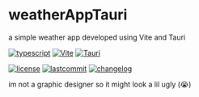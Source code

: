 # weatherAppTauri

a simple weather app developed using Vite and Tauri

[![typescript](https://img.shields.io/badge/TypeScript-007ACC?style=for-the-badge&logo=typescript&logoColor=white)](https://github.com/microsoft/TypeScript)
[![Vite](https://img.shields.io/badge/Vite-646CFF?style=for-the-badge&logo=vite&logoColor=white)](https://vitejs.dev/)
[![Tauri](https://img.shields.io/badge/Tauri-24C8D8?style=for-the-badge&logo=tauri&logoColor=white)](https://tauri.app/)
</br>

[![license](https://img.shields.io/github/license/sbrstrkkdwmdr/interactivemap?label=license)](https://github.com/sbrstrkkdwmdr/weatherAppTauri/blob/main/LICENSE)
[![lastcommit](https://img.shields.io/github/last-commit/sbrstrkkdwmdr/interactivemap)](https://github.com/sbrstrkkdwmdr/weatherAppTauri)
[![changelog](https://img.shields.io/badge/Changelog-AAAAAA)](https://github.com/sbrstrkkdwmdr/weatherAppTauri/blob/main/changelog.md)</br>

im not a graphic designer so it might look a lil ugly (😭)